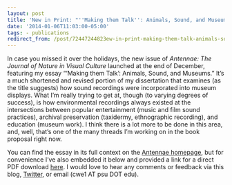 ```yaml
---
layout: post 
title: 'New in Print: "''Making them Talk'': Animals, Sound, and Museums"' 
date: '2014-01-06T11:03:00-05:00' 
tags: - publications 
redirect_from: /post/72447244823ew-in-print-making-them-talk-animals-sound-and 
---
```


In case you missed it over the holidays, the new issue of *Antennae: The Journal of Nature in Visual Culture* launched at the end of December, featuring my essay “‘Making them Talk’: Animals, Sound, and Museums.” It’s a much shortened and revised portion of my dissertation that examines (as the title suggests) how sound recordings were incorporated into museum displays. What I’m really trying to get at, though (to varying degrees of success), is how environmental recordings always existed at the intersections between popular entertainment (music and film sound practices), archival preservation (taxidermy, ethnographic recording), and education (museum work). I think there is a lot more to be done in this area, and, well, that’s one of the many threads I’m working on in the book proposal right now.

You can find the essay in its full context on the [Antennae homepage](http://www.antennae.org.uk/), but for convenience I’ve also embedded it below and provided a link for a direct PDF download [here](https://www.dropbox.com/s/sboz7hy9c93ssif/Eley%20-%20Making%20Them%20Talk.pdf). I would love to hear any comments or feedback via this blog, [Twitter](https://twitter.com/craigeley), or email (cwe1 AT psu DOT edu).

